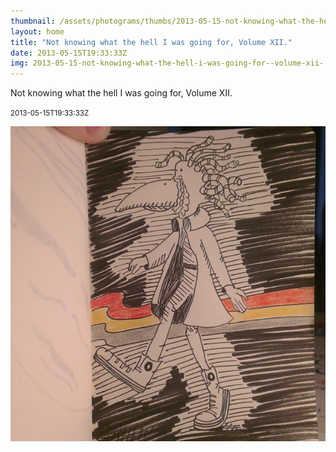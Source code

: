 ```yaml
---
thumbnail: /assets/photograms/thumbs/2013-05-15-not-knowing-what-the-hell-i-was-going-for--volume-xii-.png
layout: home
title: "Not knowing what the hell I was going for, Volume XII."
date: 2013-05-15T19:33:33Z
img: 2013-05-15-not-knowing-what-the-hell-i-was-going-for--volume-xii-.jpg
---
```


Not knowing what the hell I was going for, Volume XII.

<small>2013-05-15T19:33:33Z</small>

![Not knowing what the hell I was going for, Volume XII.](/assets/photograms/original/2013-05-15-not-knowing-what-the-hell-i-was-going-for--volume-xii-.jpg)
